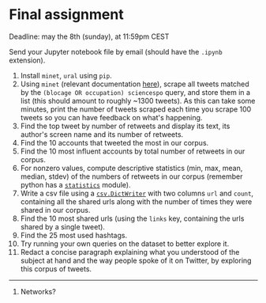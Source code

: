 # Final assignment

Deadline: may the 8th (sunday), at 11:59pm CEST

Send your Jupyter notebook file by email (should have the `.ipynb` extension).

1. Install `minet`, `ural` using `pip`.
2. Using `minet` (relevant documentation [here](https://github.com/medialab/minet/blob/master/docs/twitter.md)), scrape all tweets matched by the `(blocage OR occupation) sciencespo` query, and store them in a list (this should amount to roughly ~1300 tweets). As this can take some minutes, print the number of tweets scraped each time you scrape 100 tweets so you can have feedback on what's happening.
3. Find the top tweet by number of retweets and display its text, its author's screen name and its number of retweets.
4. Find the 10 accounts that tweeted the most in our corpus.
5. Find the 10 most influent accounts by total number of retweets in our corpus.
6. For nonzero values, compute descriptive statistics (min, max, mean, median, stdev) of the numbers of retweets in our corpus (remember python has a [`statistics`](https://docs.python.org/3/library/statistics.html) module).
7. Write a csv file using a [`csv.DictWriter`](https://docs.python.org/3.6/library/csv.html#csv.DictWriter) with two columns `url` and `count`, containing all the shared urls along with the number of times they were shared in our corpus.
8. Find the 10 most shared urls (using the `links` key, containing the urls shared by a single tweet).
9.  Find the 25 most used hashtags.
10. Try running your own queries on the dataset to better explore it.
11. Redact a concise paragraph explaining what you understood of the subject at hand and the way people spoke of it on Twitter, by exploring this corpus of tweets.

---

1. Networks?
